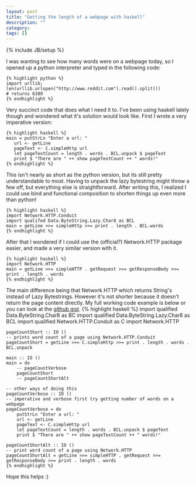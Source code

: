 ```yaml
---
layout: post
title: "Getting the length of a webpage with haskell"
description: ""
category: 
tags: []
---
```

{% include JB/setup %}

I was wanting to see how many words were on a webpage today, so I opened up a python interpreter and typed in the following code:

    {% highlight python %}
    import urllib; len(urllib.urlopen("http://www.reddit.com").read().split())
    # returns 6389
    {% endhighlight %}

Very succinct code that does what I need it to. I've been using haskell lately though and wondered what it's solution would look like. First I wrote a very imperative version:

    {% highlight haskell %}
    main = putStrLn "Enter a url: "
	   url <- getLine
	   pageText <- C.simpleHttp url
	   let pageTextCount = length . words . BCL.unpack $ pageText
	   print $ "There are " ++ show pageTextCount ++ " words!"
    {% endhighlight %}

This isn't nearly as short as the python version, but its still pretty understandable to most. Having to unpack the lazy bytestring might throw a few off, but everything else is straightforward. After writing this, I realized I could use bind and functional composition to shorten things up even more than python!

    {% highlight haskell %}
    import Network.HTTP.Conduit
    import qualifed Data.ByteString.Lazy.Char8 as BCL
    main = getLine >>= simpleHttp >>= print . length . BCL.words
    {% endhighlight %}

After that I wondered if I could use the (official?) Network.HTTP package easier, and made a very similar version with it.

    {% highlight haskell %}
    import Network.HTTP
    main = getLine >>= simpleHTTP . getRequest >>= getResponseBody >>= print . length . words
    {% endhighlight %}

The main difference being that Network.HTTP which returns String's instead of Lazy Bytestrings. However it's not shorter because it doesn't return the page content directly. My full working code example is below or you can look at the <a href="https://gist.github.com/codygman/7984368">github gist</a>.
    {% highlight haskell %}
    import qualified Data.ByteString.Char8 as BC
    import qualified Data.ByteString.Lazy.Char8 as BCL
    import qualified Network.HTTP.Conduit as C
    import Network.HTTP
    
    pageCountShort :: IO ()
    -- prints word count of a page using Network.HTTP.Conduit
    pageCountShort = getLine >>= C.simpleHttp >>= print . length . words . BCL.unpack 
    
    main :: IO ()
    main = do
    	-- pageCountVerbose
    	pageCountShort
    	-- pageCountShortAlt
    
    -- other ways of doing this
    pageCountVerbose :: IO ()
    -- imperative and verbose first try getting number of words on a webpage
    pageCountVerbose = do
    	putStrLn "Enter a url: "
    	url <- getLine
    	pageText <- C.simpleHttp url
    	let pageTextCount = length . words . BCL.unpack $ pageText
    	print $ "There are " ++ show pageTextCount ++ " words!"
    
    pageCountShortAlt :: IO ()
    -- print word count of a page using Network.HTTP
    pageCountShortAlt = getLine >>= simpleHTTP . getRequest >>= getResponseBody >>= print . length . words
    {% endhighlight %}

Hope this helps :)
